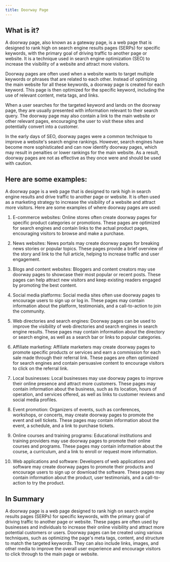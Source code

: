 ```yaml
---
title: Doorway Page
---
```




## What is it?

A doorway page, also known as a gateway page, is a web page that is designed to rank high on search engine results pages (SERPs) for specific keywords, with the primary goal of driving traffic to another page or website. It is a technique used in search engine optimization (SEO) to increase the visibility of a website and attract more visitors.

Doorway pages are often used when a website wants to target multiple keywords or phrases that are related to each other. Instead of optimizing the main website for all these keywords, a doorway page is created for each keyword. This page is then optimized for the specific keyword, including the use of relevant content, meta tags, and links.

When a user searches for the targeted keyword and lands on the doorway page, they are usually presented with information relevant to their search query. The doorway page may also contain a link to the main website or other relevant pages, encouraging the user to visit these sites and potentially convert into a customer.

In the early days of SEO, doorway pages were a common technique to improve a website's search engine rankings. However, search engines have become more sophisticated and can now identify doorway pages, which may result in penalties or lower rankings for the main website. As a result, doorway pages are not as effective as they once were and should be used with caution.

## Here are some examples:

A doorway page is a web page that is designed to rank high in search engine results and drive traffic to another page or website. It is often used as a marketing strategy to increase the visibility of a website and attract more visitors. Here are some examples of where doorway pages are used:

1. E-commerce websites: Online stores often create doorway pages for specific product categories or promotions. These pages are optimized for search engines and contain links to the actual product pages, encouraging visitors to browse and make a purchase.

2. News websites: News portals may create doorway pages for breaking news stories or popular topics. These pages provide a brief overview of the story and link to the full article, helping to increase traffic and user engagement.

3. Blogs and content websites: Bloggers and content creators may use doorway pages to showcase their most popular or recent posts. These pages can help attract new visitors and keep existing readers engaged by promoting the best content.

4. Social media platforms: Social media sites often use doorway pages to encourage users to sign up or log in. These pages may contain information about the platform, testimonials, and a call-to-action to join the community.

5. Web directories and search engines: Doorway pages can be used to improve the visibility of web directories and search engines in search engine results. These pages may contain information about the directory or search engine, as well as a search bar or links to popular categories.

6. Affiliate marketing: Affiliate marketers may create doorway pages to promote specific products or services and earn a commission for each sale made through their referral link. These pages are often optimized for search engines and contain persuasive content to encourage visitors to click on the referral link.

7. Local businesses: Local businesses may use doorway pages to improve their online presence and attract more customers. These pages may contain information about the business, such as its location, hours of operation, and services offered, as well as links to customer reviews and social media profiles.

8. Event promotion: Organizers of events, such as conferences, workshops, or concerts, may create doorway pages to promote the event and sell tickets. These pages may contain information about the event, a schedule, and a link to purchase tickets.

9. Online courses and training programs: Educational institutions and training providers may use doorway pages to promote their online courses and programs. These pages may contain information about the course, a curriculum, and a link to enroll or request more information.

10. Web applications and software: Developers of web applications and software may create doorway pages to promote their products and encourage users to sign up or download the software. These pages may contain information about the product, user testimonials, and a call-to-action to try the product.

## In Summary

A doorway page is a web page designed to rank high on search engine results pages (SERPs) for specific keywords, with the primary goal of driving traffic to another page or website. These pages are often used by businesses and individuals to increase their online visibility and attract more potential customers or users. Doorway pages can be created using various techniques, such as optimizing the page's meta tags, content, and structure to match the targeted keywords. They can also include links, images, and other media to improve the overall user experience and encourage visitors to click through to the main page or website.